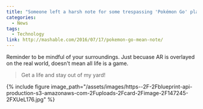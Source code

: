 ```yaml
---
title: "Someone left a harsh note for some trespassing 'Pokémon Go' players"
categories:
  - News
tags:
  - Technology
link: http://mashable.com/2016/07/17/pokemon-go-mean-note/
---
```


Reminder to be mindful of your surroundings.  Just becuase AR is overlayed on the real world, doesn't mean all life is a game.

>Get a life and stay out of my yard!

{% include figure image_path="/assets/images/https--2F-2Fblueprint-api-production-s3-amazonaws-com-2Fuploads-2Fcard-2Fimage-2F147245-2FXUeL176.jpg" %}